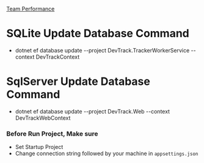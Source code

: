 [Team Performance](https://docs.google.com/spreadsheets/d/1xR6lKH0TGh9GXPU_OSNLcdOhsllZe78vo3er4UQCNBg/edit?ts=60051279#gid=1041983261)

# SQLite Update Database Command
- dotnet ef database update --project DevTrack.TrackerWorkerService --context DevTrackContext

# SqlServer Update Database Command
- dotnet ef database update --project DevTrack.Web --context DevTrackWebContext


### Before Run Project, Make sure
- Set Startup Project
- Change connection string followed by your machine in `appsettings.json`
